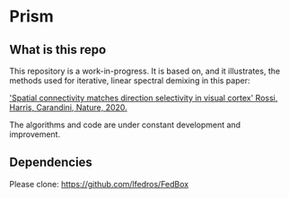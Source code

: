 # Prism

## What is this repo
This repository is a work-in-progress. It is based on, and it illustrates, the methods used for iterative, linear spectral demixing in this paper:

['Spatial connectivity matches direction selectivity in visual cortex'
Rossi, Harris, Carandini, Nature, 2020.](https://www.nature.com/articles/s41586-020-2894-4)

The algorithms and code are under constant development and improvement. 

## Dependencies

Please clone:
https://github.com/lfedros/FedBox

